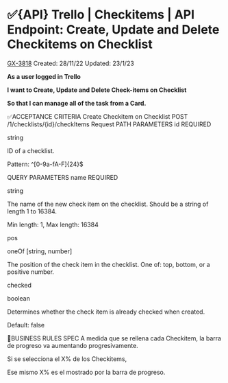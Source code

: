 # ✅{API} Trello | Checkitems | API Endpoint: Create, Update and Delete Checkitems on Checklist

[GX-3818](https://upexgalaxy9.atlassian.net/browse/GX-3818) Created: 28/11/22 Updated: 23/1/23

**As a user logged in Trello**

**I want to Create, Update and Delete Check-items on Checklist**

**So that I can manage all of the task from a Card.**


✅ACCEPTANCE CRITERIA
Create Checkitem on Checklist
POST /1/checklists/{id}/checkItems
Request
PATH PARAMETERS
id REQUIRED

string

ID of a checklist.

Pattern: ^[0-9a-fA-F]{24}$

QUERY PARAMETERS
name REQUIRED

string

The name of the new check item on the checklist. Should be a string of length 1 to 16384.

Min length: 1, Max length: 16384

pos

oneOf [string, number]

The position of the check item in the checklist. One of: top, bottom, or a positive number.

checked

boolean

Determines whether the check item is already checked when created.

Default: false

🚩BUSINESS RULES SPEC
A medida que se rellena cada Checkitem, la barra de progreso va aumentando progresivamente.

Si se selecciona el X% de los Checkitems,

Ese mismo X% es el mostrado por la barra de progreso.